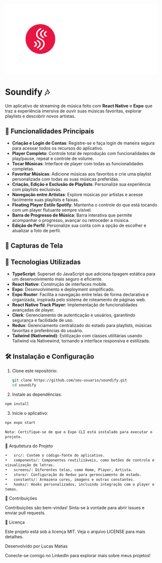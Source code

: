 ![Tela inicial do Soundify](./assets/gitimages/logo.png)

# Soundify 🎶
Um aplicativo de streaming de música feito com **React Native** e **Expo** que traz a experiência imersiva de ouvir suas músicas favoritas, explorar playlists e descobrir novos artistas.

## 🎯 Funcionalidades Principais

- **Criação e Login de Contas**: Registre-se e faça login de maneira segura para acessar todos os recursos do aplicativo.
- **Player Completo**: Controle total de reprodução com funcionalidades de play/pause, repeat e controle de volume.
- **Tocar Músicas**: Interface de player com todas as funcionalidades completas.
- **Favoritar Músicas**: Adicione músicas aos favoritos e crie uma playlist personalizada com todas as suas músicas preferidas.
- **Criação, Edição e Exclusão de Playlists**: Personalize sua experiência com playlists exclusivas.
- **Navegação entre Artistas**: Explore músicas por artistas e acesse facilmente suas playlists e faixas.
- **Floating Player Estilo Spotify**: Mantenha o controle do que está tocando com um player flutuante sempre visível.
- **Barra de Progresso de Música**: Barra interativa que permite acompanhar o progresso, avançar ou retroceder a música.
- **Edição de Perfil**: Personalize sua conta com a opção de escolher e atualizar a foto de perfil.
  
## 📸 Capturas de Tela


## 🚀 Tecnologias Utilizadas

- **TypeScript**: Superset do JavaScript que adiciona tipagem estática para um desenvolvimento mais seguro e eficiente.
- **React Native**: Construção de interfaces mobile.
- **Expo**: Desenvolvimento e deployment simplificado.
- **Expo Router**: Facilita a navegação entre telas de forma declarativa e organizada, inspirada pelo sistema de roteamento de páginas web.
- **React Native Track Player**: Implementação de funcionalidades avançadas de player.
- **Clerk**: Gerenciamento de autenticação e usuários, garantindo segurança e facilidade de uso.
- **Redux**: Gerenciamento centralizado do estado para playlists, músicas favoritas e preferências do usuário.
- **Tailwind (Nativewind)**: Estilização com classes utilitárias usando Tailwind via Nativewind, tornando a interface responsiva e estilizada.
  
## 🛠 Instalação e Configuração

1. Clone este repositório:
   ```bash
   git clone https://github.com/seu-usuario/soundify.git
   cd soundify
   ```
2.	Instale as dependências:
   ```bash
   npm install
   ```
3.	Inicie o aplicativo:
   ```bash
   npx expo start
   ```
	Nota: Certifique-se de que o Expo CLI está instalado para executar o projeto.

📄 Arquitetura do Projeto

	•	src/: Contém o código-fonte do aplicativo.
	•	components/: Componentes reutilizáveis, como botões de controle e visualização de letras.
	•	screens/: Diferentes telas, como Home, Player, Artista.
	•	store/: Configuração do Redux para gerenciamento de estado.
	•	constants/: Armazena cores, imagens e outras constantes.
	•	hooks/: Hooks personalizados, incluindo integração com o player e temas.

🤝 Contribuições

Contribuições são bem-vindas! Sinta-se à vontade para abrir issues e enviar pull requests.

📄 Licença

Este projeto está sob a licença MIT. Veja o arquivo LICENSE para mais detalhes.

Desenvolvido por Lucas Matias

Conecte-se comigo no LinkedIn para explorar mais sobre meus projetos!
